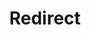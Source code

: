 ﻿---
layout: src/layouts/Redirect.astro
title: Redirect
redirect: /docs/administration/upgrading/legacy/upgrading-from-octopus-2.6.5-2018.10lts
pubDate:  2023-01-01
navSearch: false
navSitemap: false
navMenu: false
---
